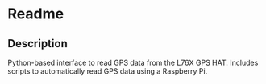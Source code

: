 # Readme
## Description 
Python-based interface to read GPS data from the L76X GPS HAT. Includes scripts to automatically read GPS data using a Raspberry Pi.